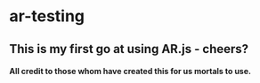 # ar-testing

## This is my first go at using AR.js - cheers?

#### All credit to those whom have created this for us mortals to use. 
